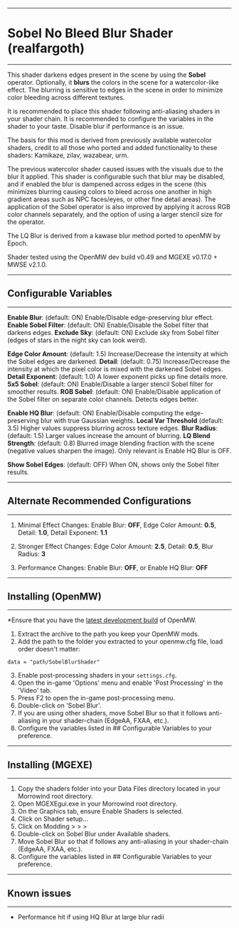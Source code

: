------------------------------------------------------------------------------
# Sobel No Bleed Blur Shader (realfargoth)
------------------------------------------------------------------------------
This shader darkens edges present in the scene by using the **Sobel** operator. Optionally, it **blurs** the colors in the
scene for a watercolor-like effect. The blurring is sensitive to edges in the scene in order to minimize color bleeding
across different textures.

It is recommended to place this shader following anti-aliasing shaders in your shader chain. It is recommended to
configure the variables in the shader to your taste. Disable blur if performance is an issue.

The basis for this mod is derived from previously available watercolor shaders, credit to all those who ported and added
functionality to these shaders: Kamikaze, zilav, wazabear, urm.

The previous watercolor shader caused issues with the visuals due to the blur it applied. This shader is configurable such that 
blur may be disabled, and if enabled the blur is dampened across edges in the scene (this minimizes blurring causing colors
to bleed across one another in high gradient areas such as NPC faces/eyes, or other fine detail areas). The application of
the Sobel operator is also improved by applying it across RGB color channels separately, and the option of using a larger stencil
size for the operator.

The LQ Blur is derived from a kawase blur method ported to openMW by Epoch.

Shader tested using the OpenMW dev build v0.49 and MGEXE v0.17.0 + MWSE v2.1.0.

------------------------------------------------------------------------------
## Configurable Variables
------------------------------------------------------------------------------
**Enable Blur**:          (default: ON) Enable/Disable edge-preserving blur effect. 
**Enable Sobel Filter**:  (default: ON) Enable/Disable the Sobel filter that darkens edges. 
**Exclude Sky**:          (default: ON) Exclude sky from Sobel filter (edges of stars in the night sky can look weird).

**Edge Color Amount**:    (default: 1.5) Increase/Decrease the intensity at which the Sobel edges are darkened.
**Detail**:               (default: 0.75) Increase/Decrease the intensity at which the pixel color is mixed with the darkened Sobel edges.
**Detail Exponent**:      (default: 1.0) A lower exponent picks up fine details more.
**5x5 Sobel**:            (default: ON) Enable/Disable a larger stencil Sobel filter for smoother results.
**RGB Sobel**:            (default: ON) Enable/Disable application of the Sobel filter on separate color channels. Detects edges better. 

**Enable HQ Blur**:       (default: ON) Enable/Disable computing the edge-preserving blur with true Gaussian weights.
**Local Var Threshold**   (default: 3.5) Higher values suppress blurring across texture edges. 
**Blur Radius**:          (default: 1.5) Larger values increase the amount of blurring.
**LQ Blend Strength**:    (default: 0.8) Blurred image blending fraction with the scene (negative values sharpen the image). Only relevant is Enable HQ Blur is OFF.

**Show Sobel Edges**:     (default: OFF) When ON, shows only the Sobel filter results.

------------------------------------------------------------------------------
## Alternate Recommended Configurations
------------------------------------------------------------------------------
1. Minimal Effect Changes:
	Enable Blur: **OFF**, Edge Color Amount: **0.5**, Detail: **1.0**, Detail Exponent: **1.1**

2. Stronger Effect Changes:
	Edge Color Amount: **2.5**, Detail: **0.5**, Blur Radius: **3**
	
3. Performance Changes:
	Enable Blur: **OFF**, or Enable HQ Blur: **OFF**

------------------------------------------------------------------------------
## Installing (OpenMW)
------------------------------------------------------------------------------
*Ensure that you have the [latest development build](https://openmw.org/downloads/) of OpenMW.

1. Extract the archive to the path you keep your OpenMW mods.
2. Add the path to the folder you extracted to your openmw.cfg file, load order doesn't matter:
```
data = "path/SobelBlurShader"
```
3. Enable post-processing shaders in your `settings.cfg`.
4. Open the in-game 'Options' menu and enable 'Post Processing' in the 'Video' tab.
5. Press F2 to open the in-game post-processing menu.
6. Double-click on 'Sobel Blur'.
7. If you are using other shaders, move Sobel Blur so that it follows anti-aliasing in your shader-chain (EdgeAA, FXAA, etc.).
8. Configure the variables listed in ## Configurable Variables to your preference.

------------------------------------------------------------------------------
## Installing (MGEXE)
------------------------------------------------------------------------------
1. Copy the shaders folder into your Data Files directory located in your Morrowind root directory.
2. Open MGEXEgui.exe in your Morrowind root directory.
3. On the Graphics tab, ensure Enable Shaders is selected.
4. Click on Shader setup...
5. Click on Modding > > > 
6. Double-click on Sobel Blur under Available shaders.
7. Move Sobel Blur so that if follows any anti-aliasing in your shader-chain (EdgeAA, FXAA, etc.).
8. Configure the variables listed in ## Configurable Variables to your preference.

------------------------------------------------------------------------------
## Known issues
------------------------------------------------------------------------------
- Performance hit if using HQ Blur at large blur radii

